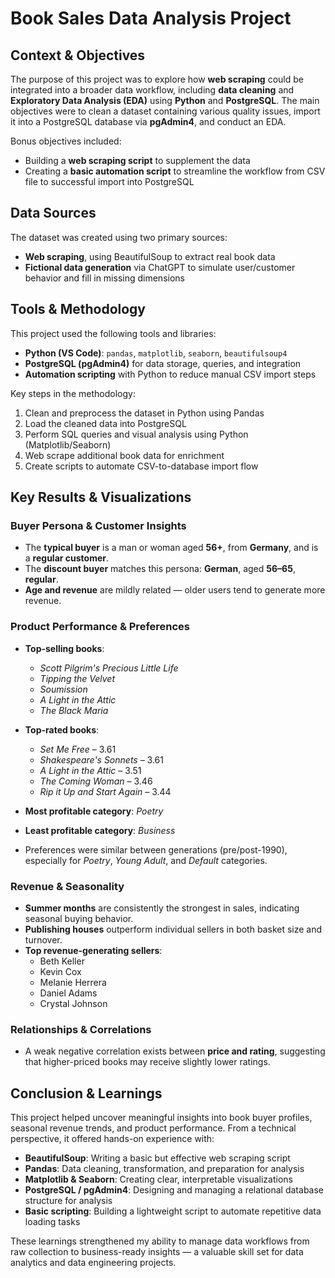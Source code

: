 
# Book Sales Data Analysis Project

## Context & Objectives

The purpose of this project was to explore how **web scraping** could be integrated into a broader data workflow, including **data cleaning** and **Exploratory Data Analysis (EDA)** using **Python** and **PostgreSQL**. The main objectives were to clean a dataset containing various quality issues, import it into a PostgreSQL database via **pgAdmin4**, and conduct an EDA.

Bonus objectives included:
- Building a **web scraping script** to supplement the data
- Creating a **basic automation script** to streamline the workflow from CSV file to successful import into PostgreSQL

## Data Sources

The dataset was created using two primary sources:
- **Web scraping**, using BeautifulSoup to extract real book data
- **Fictional data generation** via ChatGPT to simulate user/customer behavior and fill in missing dimensions

## Tools & Methodology

This project used the following tools and libraries:
- **Python (VS Code)**: `pandas`, `matplotlib`, `seaborn`, `beautifulsoup4`
- **PostgreSQL (pgAdmin4)** for data storage, queries, and integration
- **Automation scripting** with Python to reduce manual CSV import steps

Key steps in the methodology:
1. Clean and preprocess the dataset in Python using Pandas
2. Load the cleaned data into PostgreSQL
3. Perform SQL queries and visual analysis using Python (Matplotlib/Seaborn)
4. Web scrape additional book data for enrichment
5. Create scripts to automate CSV-to-database import flow

## Key Results & Visualizations

### Buyer Persona & Customer Insights

- The **typical buyer** is a man or woman aged **56+**, from **Germany**, and is a **regular customer**.
- The **discount buyer** matches this persona: **German**, aged **56–65**, **regular**.
- **Age and revenue** are mildly related — older users tend to generate more revenue.

### Product Performance & Preferences

- **Top-selling books**:
  - *Scott Pilgrim's Precious Little Life*
  - *Tipping the Velvet*
  - *Soumission*
  - *A Light in the Attic*
  - *The Black Maria*

- **Top-rated books**:
  - *Set Me Free* – 3.61  
  - *Shakespeare's Sonnets* – 3.61  
  - *A Light in the Attic* – 3.51  
  - *The Coming Woman* – 3.46  
  - *Rip it Up and Start Again* – 3.44  

- **Most profitable category**: *Poetry*  
- **Least profitable category**: *Business*

- Preferences were similar between generations (pre/post-1990), especially for *Poetry*, *Young Adult*, and *Default* categories.

### Revenue & Seasonality

- **Summer months** are consistently the strongest in sales, indicating seasonal buying behavior.
- **Publishing houses** outperform individual sellers in both basket size and turnover.
- **Top revenue-generating sellers**:
  - Beth Keller
  - Kevin Cox
  - Melanie Herrera
  - Daniel Adams
  - Crystal Johnson

### Relationships & Correlations

- A weak negative correlation exists between **price and rating**, suggesting that higher-priced books may receive slightly lower ratings.

## Conclusion & Learnings

This project helped uncover meaningful insights into book buyer profiles, seasonal revenue trends, and product performance. From a technical perspective, it offered hands-on experience with:

- **BeautifulSoup**: Writing a basic but effective web scraping script
- **Pandas**: Data cleaning, transformation, and preparation for analysis
- **Matplotlib & Seaborn**: Creating clear, interpretable visualizations
- **PostgreSQL / pgAdmin4**: Designing and managing a relational database structure for analysis
- **Basic scripting**: Building a lightweight script to automate repetitive data loading tasks

These learnings strengthened my ability to manage data workflows from raw collection to business-ready insights — a valuable skill set for data analytics and data engineering projects.
